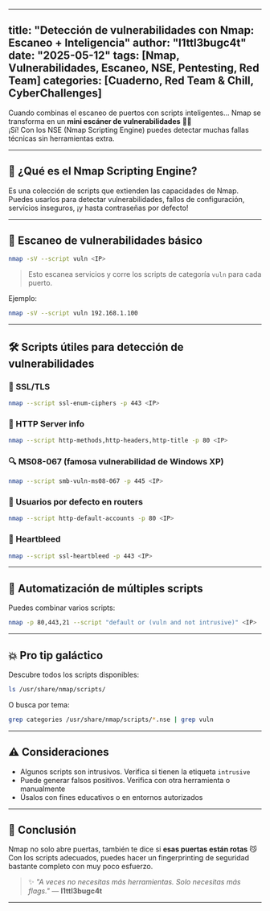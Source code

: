 
---
title: "Detección de vulnerabilidades con Nmap: Escaneo + Inteligencia"
author: "l1ttl3bugc4t"
date: "2025-05-12"
tags: [Nmap, Vulnerabilidades, Escaneo, NSE, Pentesting, Red Team]
categories: [Cuaderno, Red Team & Chill, CyberChallenges]
---

Cuando combinas el escaneo de puertos con scripts inteligentes… Nmap se transforma en un **mini escáner de vulnerabilidades** 🧠✨  
¡Sí! Con los NSE (Nmap Scripting Engine) puedes detectar muchas fallas técnicas sin herramientas extra.

---

## 🧠 ¿Qué es el Nmap Scripting Engine?

Es una colección de scripts que extienden las capacidades de Nmap.  
Puedes usarlos para detectar vulnerabilidades, fallos de configuración, servicios inseguros, ¡y hasta contraseñas por defecto!

---

## 🎯 Escaneo de vulnerabilidades básico

```bash
nmap -sV --script vuln <IP>
```
> Esto escanea servicios y corre los scripts de categoría `vuln` para cada puerto.

Ejemplo:
```bash
nmap -sV --script vuln 192.168.1.100
```

---

## 🛠️ Scripts útiles para detección de vulnerabilidades

### 🔐 SSL/TLS
```bash
nmap --script ssl-enum-ciphers -p 443 <IP>
```

### 🧱 HTTP Server info
```bash
nmap --script http-methods,http-headers,http-title -p 80 <IP>
```

### 🔍 MS08-067 (famosa vulnerabilidad de Windows XP)
```bash
nmap --script smb-vuln-ms08-067 -p 445 <IP>
```

### 🪪 Usuarios por defecto en routers
```bash
nmap --script http-default-accounts -p 80 <IP>
```

### 🧪 Heartbleed
```bash
nmap --script ssl-heartbleed -p 443 <IP>
```

---

## 🔄 Automatización de múltiples scripts

Puedes combinar varios scripts:
```bash
nmap -p 80,443,21 --script "default or (vuln and not intrusive)" <IP>
```

---

## 💥 Pro tip galáctico

Descubre todos los scripts disponibles:
```bash
ls /usr/share/nmap/scripts/
```

O busca por tema:
```bash
grep categories /usr/share/nmap/scripts/*.nse | grep vuln
```

---

## ⚠️ Consideraciones

- Algunos scripts son intrusivos. Verifica si tienen la etiqueta `intrusive`
- Puede generar falsos positivos. Verifica con otra herramienta o manualmente
- Úsalos con fines educativos o en entornos autorizados

---

## 🚀 Conclusión

Nmap no solo abre puertas, también te dice si **esas puertas están rotas** 😼  
Con los scripts adecuados, puedes hacer un fingerprinting de seguridad bastante completo con muy poco esfuerzo.

> ✨ _"A veces no necesitas más herramientas. Solo necesitas más flags."_ — **l1ttl3bugc4t**

---
